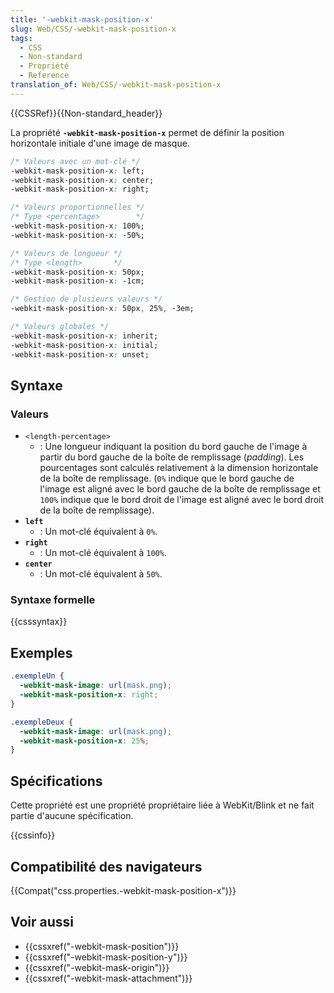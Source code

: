 ```yaml
---
title: '-webkit-mask-position-x'
slug: Web/CSS/-webkit-mask-position-x
tags:
  - CSS
  - Non-standard
  - Propriété
  - Reference
translation_of: Web/CSS/-webkit-mask-position-x
---
```

{{CSSRef}}{{Non-standard_header}}

La propriété **`-webkit-mask-position-x`** permet de définir la position horizontale initiale d'une image de masque.

```css
/* Valeurs avec un mot-clé */
-webkit-mask-position-x: left;
-webkit-mask-position-x: center;
-webkit-mask-position-x: right;

/* Valeurs proportionnelles */
/* Type <percentage>        */
-webkit-mask-position-x: 100%;
-webkit-mask-position-x: -50%;

/* Valeurs de longueur */
/* Type <length>       */
-webkit-mask-position-x: 50px;
-webkit-mask-position-x: -1cm;

/* Gestion de plusieurs valeurs */
-webkit-mask-position-x: 50px, 25%, -3em;

/* Valeurs globales */
-webkit-mask-position-x: inherit;
-webkit-mask-position-x: initial;
-webkit-mask-position-x: unset;
```

## Syntaxe

### Valeurs

- `<length-percentage>`
  - : Une longueur indiquant la position du bord gauche de l'image à partir du bord gauche de la boîte de remplissage (_padding_). Les pourcentages sont calculés relativement à la dimension horizontale de la boîte de remplissage. (`0%` indique que le bord gauche de l'image est aligné avec le bord gauche de la boîte de remplissage et `100%` indique que le bord droit de l'image est aligné avec le bord droit de la boîte de remplissage).
- **`left`**
  - : Un mot-clé équivalent à `0%`.
- **`right`**
  - : Un mot-clé équivalent à `100%`.
- **`center`**
  - : Un mot-clé équivalent à `50%`.

### Syntaxe formelle

{{csssyntax}}

## Exemples

```css
.exempleUn {
  -webkit-mask-image: url(mask.png);
  -webkit-mask-position-x: right;
}

.exempleDeux {
  -webkit-mask-image: url(mask.png);
  -webkit-mask-position-x: 25%;
}
```

## Spécifications

Cette propriété est une propriété propriétaire liée à WebKit/Blink et ne fait partie d'aucune spécification.

{{cssinfo}}

## Compatibilité des navigateurs

{{Compat("css.properties.-webkit-mask-position-x")}}

## Voir aussi

- {{cssxref("-webkit-mask-position")}}
- {{cssxref("-webkit-mask-position-y")}}
- {{cssxref("-webkit-mask-origin")}}
- {{cssxref("-webkit-mask-attachment")}}
